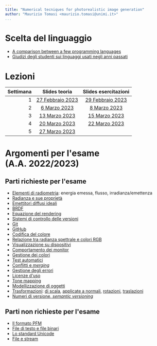 ```yaml
---
title: "Numerical tecniques for photorealistic image generation"
author: "Maurizio Tomasi <maurizio.tomasi@unimi.it>"
...
```



# Scelta del linguaggio

-   [A comparison between a few programming languages](language-comparison.html)
-   [Giudizi degli studenti sui linguaggi usati negli anni passati](giudizi-linguaggio.html)

# Lezioni

| Settimana | Slides teoria                                   | Slides esercitazioni                            |
|----------:|:-----------------------------------------------:|:-----------------------------------------------:|
|         1 | [27 Febbraio 2023](tomasi-ray-tracing-01a.html) | [29 Febbraio 2023](tomasi-ray-tracing-01b.html) |
|         2 | [6 Marzo 2023](tomasi-ray-tracing-02a.html)     | [8 Marzo 2023](tomasi-ray-tracing-02b.html)     |
|         3 | [13 Marzo 2023](tomasi-ray-tracing-03a.html)    | [15 Marzo 2023](tomasi-ray-tracing-03b.html)    |
|         4 | [20 Marzo 2023](tomasi-ray-tracing-04a.html)    | [22 Marzo 2023](tomasi-ray-tracing-04b.html)    |
|         5 | [27 Marzo 2023](tomasi-ray-tracing-05a.html)    | <!-- [29 Marzo 2023](tomasi-ray-tracing-05b.html) --> |

# Argomenti per l'esame (A.A. 2022/2023)

## Parti richieste per l'esame

-   [Elementi di radiometria](tomasi-ray-tracing-01a.html#/radiometria): energia emessa, flusso, irradianza/emettenza
-   [Radianza e sue proprietà](tomasi-ray-tracing-01a.html#/radianza)
-   [Emettitori diffusi ideali](tomasi-ray-tracing-01a.html#/esempio)
-   [BRDF](tomasi-ray-tracing-01a.html#/la-brdf)
-   [Equazione del rendering](tomasi-ray-tracing-01a.html#/lequazione-del-rendering)
-   [Sistemi di controllo delle versioni](tomasi-ray-tracing-01b.html#/sistemi-di-controllo-delle-versioni)
-   [Git](tomasi-ray-tracing-01b.html#git)
-   [GitHub](tomasi-ray-tracing-01b.html#github)
-   [Codifica del colore](tomasi-ray-tracing-02a.html#/codifica-del-colore)
-   [Relazione tra radianza spettrale e colori RGB](tomasi-ray-tracing-02a.html#/da-l_lambda-a-rgb)
-   [Visualizzazione su dispositivi](tomasi-ray-tracing-02a.html#/visualizzazione-su-dispositivi)
-   [Comportamento dei monitor](tomasi-ray-tracing-02a.html#/comportamento-dei-monitor)
-   [Gestione dei colori](tomasi-ray-tracing-02b.html#/gestione-dei-colori)
-   [Test automatici](tomasi-ray-tracing-02b.html#/verifica-del-codice)
-   [Conflitti e *merging*](tomasi-ray-tracing-02b.html#/lavoro-in-gruppo)
-   [Gestione degli errori](tomasi-ray-tracing-03a.html#/gestione-degli-errori)
-   [Licenze d'uso](tomasi-ray-tracing-04a.html#/licenze-duso)
-   [Tone mapping](tomasi-ray-tracing-04a.html#/tone-mapping)
-   [Modellizzazione di oggetti](tomasi-ray-tracing-05a.html#/modellizzazione-di-oggetti)
-   [Trasformazioni](tomasi-ray-tracing-05a.html#/trasformazioni): [di scala](tomasi-ray-tracing-05a.html#/trasformazioni-di-scala), [applicate a normali](tomasi-ray-tracing-05a.html#/trasformazioni-e-normali), [rotazioni](tomasi-ray-tracing-05a.html#/rotazioni), [traslazioni](tomasi-ray-tracing-05a.html#/traslazioni)
-   [Numeri di versione, *semantic versioning*](tomasi-ray-tracing-05a.html#/numeri-di-versione)
<!--
-   [*Branch* e *pull requests*](tomasi-ray-tracing-05b.html#/pull-requests)
-   [*CI builds*](tomasi-ray-tracing-06b.html#/ci-builds)
-   [Soluzioni analitiche dell'equazione del rendering](tomasi-ray-tracing-07a.html#/soluzione-dellequazione)
-   [Algoritmi *image order*](tomasi-ray-tracing-07a.html#/algoritmi-image-order)
-   [Schermi virtuali e osservatori](tomasi-ray-tracing-07a.html#/schermo-e-osservatore)
-   [Proiezioni prospettiche ed ortogonali](tomasi-ray-tracing-07a.html#/tipi-di-proiezione)
-   [*Aspect ratio*](tomasi-ray-tracing-07a.html#/aspect-ratio)
-   [Forma alternativa dell'equazione del rendering e funzione di visibilità](tomasi-ray-tracing-08a.html#/equazione-del-rendering)
-   [Intersezioni tra raggi e forme geometriche](tomasi-ray-tracing-08a.html#/intersezioni-tra-raggi-e-forme-geometriche): [sfere](tomasi-ray-tracing-08a.html#/sfere), [piani](tomasi-ray-tracing-08a.html#/piani)
-   [Algoritmo di path tracing](tomasi-ray-tracing-10a.html#/path-tracing)
-   [Probabilità e Monte Carlo](tomasi-ray-tracing-10a.html#/probabilit%C3%A0-e-monte-carlo): CDF, PDF, valore di aspettazione, varianza, deviazione standard, metodo della media, *importance sampling*, densità marginale e condizionale
-   [Direzioni casuali](tomasi-ray-tracing-10a.html#/direzioni-casuali): distribuzione uniforme e distribuzione di Phong
-   [BRDF e pigmenti](tomasi-ray-tracing-10a.html#/brdf)
-   [Generazione di numeri pseudo-casuali](tomasi-ray-tracing-10b.html#/generazione-di-numeri-pseudocasuali)
-   [*Importance sampling* nell'equazione del rendering](tomasi-ray-tracing-11a.html#/integrale-mc)
-   [Roulette russa](tomasi-ray-tracing-11a.html#/roulette-russa)
-   [*Antialiasing*](tomasi-ray-tracing-11a.html#/aliasing-e-antialiasing)
-   [Test della fornace](tomasi-ray-tracing-11b.html#/test-1)
-   [Terminologia nella teoria dei compilatori](tomasi-ray-tracing-12a.html#/terminologia): lessico, sintassi, semantica, *token*, [*look-ahead*](tomasi-ray-tracing-12a.html#/tornare-indietro)
-->


## Parti non richieste per l'esame

-   [Il formato PFM](tomasi-ray-tracing-02a.html#/file-pfm)
-   [File di testo e file binari](tomasi-ray-tracing-03a.html#/file-binari-e-di-testo)
-   [Lo standard Unicode](tomasi-ray-tracing-03a.html#/lo-standard-unicode)
-   [File e stream](tomasi-ray-tracing-03b.html#/file-e-stream)
<!--
-   [Il formato Markdown](tomasi-ray-tracing-04a.html#/markdown)
-   [Numeri complessi e quaternioni](tomasi-ray-tracing-06a.html#/numeri-complessi-e-quaternioni)
-   [Algebre di Clifford](tomasi-ray-tracing-06a.html#/algebre-di-clifford)
-   [Constructive Solid Geometry](tomasi-ray-tracing-08a.html#/constructive-solid-geometry)
-   [*Issues*](tomasi-ray-tracing-08b.html#/issues)
-   [*Change log*](tomasi-ray-tracing-08b.html#/changelog)
-   [*Axis-aligned boxes*](tomasi-ray-tracing-09a.html#/axis-aligned-boxes)
-   [Triangoli e *mesh* di triangoli](tomasi-ray-tracing-09a.html#/triangoli-e-mesh-di-triangoli)
-   [Generatore PCG](tomasi-ray-tracing-10b.html#/lalgoritmo-pcg)
-   [Basi ortonormali arbitrarie](tomasi-ray-tracing-11a.html#/basi-ortonormali-onb-arbitrarie)
-   [BRDF riflettente](tomasi-ray-tracing-11a.html#/brdf-riflettente)
-   [Algoritmi di illuminazione diretta](tomasi-ray-tracing-11a.html#/illuminazione-diretta)
-   [*Photon mapping*](tomasi-ray-tracing-11a.html#/photon-mapping)
-   [*Stratified sampling*](tomasi-ray-tracing-11a.html#/stratified-sampling)
-   [*Point-light tracing*](tomasi-ray-tracing-11a.html#/point-light-tracing)
-   Esempi di DSL: [SQL](tomasi-ray-tracing-12a.html#/sql), Julia, Nim…
-   [Panoramica sulla definizione di scene](tomasi-ray-tracing-12a.html#/linguaggi-per-la-definizione-di-scene-3d): DKBTrace, POV-Ray, YafaRay
-   [Gerarchie di classi e *sum types*](tomasi-ray-tracing-12a.html#/tokens-e-gerarchie-di-classi)
-   [Gestione degli errori di un compilatore](tomasi-ray-tracing-13a.html#/gestione-degli-errori-di-un-compilatore)
-   [Linguaggi a confronto](tomasi-ray-tracing-13a.html#/linguaggi-a-confronto)
-   [Testing di compilatori](tomasi-ray-tracing-13a.html#/testing-di-compilatori)
-   [Generazione automatica di compilatori](tomasi-ray-tracing-13a.html#/generazione-automatica-di-compilatori)
-->
